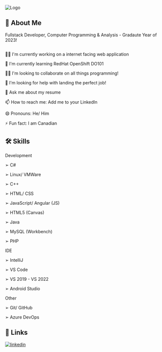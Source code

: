 
![Logo](https://www.animatedimages.org/data/media/56/animated-computer-image-0085.gif)


## 🍁 About Me
Fullstack Developer, Computer Programming & Analysis - Gradaute Year of 2023!

## 
👩‍💻 I'm currently working on a internet facing web application

🧠 I'm currently learning RedHat OpenShift DO101

👯‍♀️ I'm looking to collaborate on all things programming!

🤔 I'm looking for help with landing the perfect job!

💬 Ask me about my resume

📫 How to reach me: Add me to your LinkedIn

😄 Pronouns: He/ Him

⚡️ Fun fact: I am Canadian


## 🛠 Skills
Development

➢ C# 

➢ Linux/ VMWare 

➢ C++ 

➢ HTML/ CSS 

➢ JavaScript/ Angular (JS) 

➢ HTML5 (Canvas) 

➢ Java 

➢ MySQL (Workbench) 

➢ PHP 

IDE

➢ IntelliJ 

➢ VS Code

➢ VS 2019 - VS 2022

➢ Android Studio

Other

➢ Git/ GitHub

➢ Azure DevOps


## 🔗 Links
[![linkedin](https://img.shields.io/badge/linkedin-0A66C2?style=for-the-badge&logo=linkedin&logoColor=white)](https://www.linkedin.com/in/cameron-d-816308b2/)


